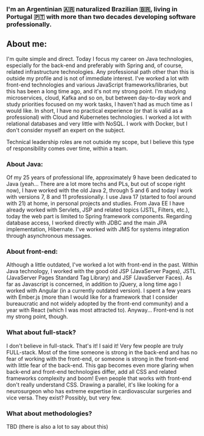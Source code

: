### I'm an Argentinian 🇦🇷 naturalized Brazilian 🇧🇷, living in Portugal 🇵🇹 with more than two decades developing software professionally.

## About me:
I'm quite simple and direct. Today I focus my career on Java technologies, especially for the back-end and preferably with Spring and, of course, related infrastructure technologies. Any professional path other than this is outside my profile and is not of immediate interest. I've worked a lot with front-end technologies and various JavaScript frameworks/libraries, but this has been a long time ago, and it's not my strong point. I'm studying microservices, cloud, Kafka and so on, but between day-to-day work and study priorities focused on my work tasks, I haven't had as much time as I would like. In short, I have no practical experience (or that is valid as a professional) with Cloud and Kubernetes technologies. I worked a lot with relational databases and very little with NoSQL. I work with Docker, but I don't consider myself an expert on the subject.

Technical leadership roles are not outside my scope, but I believe this type of responsibility comes over time, within a team.

### About Java: 
Of my 25 years of professional life, approximately 9 have been dedicated to Java (yeah... There are a lot more techs and PLs, but out of scope right now), I have worked with the old Java 2, through 5 and 6 and today I work with versions 7, 8 and 11 professionally. I use Java 17 (started to fool around with 21) at home, in personal projects and studies. From Java EE I have already worked with Servlets, JSP and related topics (JSTL, Filters, etc.), today the web part is limited to Spring framework components. Regarding database access, I worked directly with JDBC and the main JPA implementation, Hibernate. I've worked with JMS for systems integration through asynchronous messages.

### About front-end: 
Although a little outdated, I've worked a lot with front-end in the past. Within Java technology, I worked with the good old JSP (JavaServer Pages), JSTL (JavaServer Pages Standard Tag Library) and JSF (JavaServer Faces). As far as Javascript is concerned, in addition to jQuery, a long time ago I worked with Angular (in a currently outdated version). I spent a few years with Ember.js (more than I would like for a framework that I consider bureaucratic and not widely adopted by the front-end community) and a year with React (which I was most attracted to). Anyway... Front-end is not my strong point, though.

### What about full-stack? 
I don't believe in full-stack. That's it! I said it! Very few people are truly FULL-stack. Most of the time someone is strong in the back-end and has no fear of working with the front-end, or someone is strong in the front-end with little fear of the back-end. This gap becomes even more glaring when back-end and front-end technologies differ, add all CSS and related frameworks complexity and boom! Even people that works with front-end don't really understand CSS. Drawing a parallel, it's like looking for a neurosurgeon who has extreme expertise in cardiovascular surgeries and vice versa. They exist? Possibly, but very few.

### What about methodologies?

TBD (there is also a lot to say about this)
